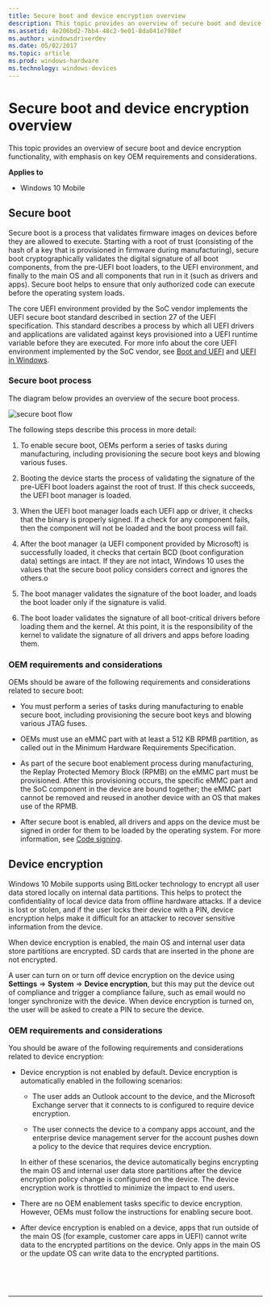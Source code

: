 ```yaml
---
title: Secure boot and device encryption overview
description: This topic provides an overview of secure boot and device encryption functionality, with emphasis on key OEM requirements and considerations.
ms.assetid: 4e206bd2-7bb4-48c2-9e01-8da041e798ef
ms.author: windowsdriverdev
ms.date: 05/02/2017
ms.topic: article
ms.prod: windows-hardware
ms.technology: windows-devices
---
```


# Secure boot and device encryption overview


This topic provides an overview of secure boot and device encryption functionality, with emphasis on key OEM requirements and considerations.

**Applies to**

- Windows 10 Mobile

## Secure boot


Secure boot is a process that validates firmware images on devices before they are allowed to execute. Starting with a root of trust (consisting of the hash of a key that is provisioned in firmware during manufacturing), secure boot cryptographically validates the digital signature of all boot components, from the pre-UEFI boot loaders, to the UEFI environment, and finally to the main OS and all components that run in it (such as drivers and apps). Secure boot helps to ensure that only authorized code can execute before the operating system loads.

The core UEFI environment provided by the SoC vendor implements the UEFI secure boot standard described in section 27 of the UEFI specification. This standard describes a process by which all UEFI drivers and applications are validated against keys provisioned into a UEFI runtime variable before they are executed. For more info about the core UEFI environment implemented by the SoC vendor, see [Boot and UEFI](boot-and-uefi.md) and [UEFI in Windows](uefi-in-windows.md).

### Secure boot process

The diagram below provides an overview of the secure boot process.

![secure boot flow](images/oem-secureboot-flow.png)

The following steps describe this process in more detail:

1.  To enable secure boot, OEMs perform a series of tasks during manufacturing, including provisioning the secure boot keys and blowing various fuses.

2.  Booting the device starts the process of validating the signature of the pre-UEFI boot loaders against the root of trust. If this check succeeds, the UEFI boot manager is loaded.

3.  When the UEFI boot manager loads each UEFI app or driver, it checks that the binary is properly signed. If a check for any component fails, then the component will not be loaded and the boot process will fail.

4.  After the boot manager (a UEFI component provided by Microsoft) is successfully loaded, it checks that certain BCD (boot configuration data) settings are intact. If they are not intact, Windows 10 uses the values that the secure boot policy considers correct and ignores the others.o

5.  The boot manager validates the signature of the boot loader, and loads the boot loader only if the signature is valid.

6.  The boot loader validates the signature of all boot-critical drivers before loading them and the kernel. At this point, it is the responsibility of the kernel to validate the signature of all drivers and apps before loading them.

### OEM requirements and considerations

OEMs should be aware of the following requirements and considerations related to secure boot:

-   You must perform a series of tasks during manufacturing to enable secure boot, including provisioning the secure boot keys and blowing various JTAG fuses.

-   OEMs must use an eMMC part with at least a 512 KB RPMB partition, as called out in the Minimum Hardware Requirements Specification.

-   As part of the secure boot enablement process during manufacturing, the Replay Protected Memory Block (RPMB) on the eMMC part must be provisioned. After this provisioning occurs, the specific eMMC part and the SoC component in the device are bound together; the eMMC part cannot be removed and reused in another device with an OS that makes use of the RPMB.

-   After secure boot is enabled, all drivers and apps on the device must be signed in order for them to be loaded by the operating system. For more information, see [Code signing](https://msdn.microsoft.com/library/windows/hardware/dn756634).

## Device encryption


Windows 10 Mobile supports using BitLocker technology to encrypt all user data stored locally on internal data partitions. This helps to protect the confidentiality of local device data from offline hardware attacks. If a device is lost or stolen, and if the user locks their device with a PIN, device encryption helps make it difficult for an attacker to recover sensitive information from the device.

When device encryption is enabled, the main OS and internal user data store partitions are encrypted. SD cards that are inserted in the phone are not encrypted.

A user can turn on or turn off device encryption on the device using **Settings** =&gt; **System** =&gt; **Device encryption**, but this may put the device out of compliance and trigger a compliance failure, such as email would no longer synchronize with the device. When device encryption is turned on, the user will be asked to create a PIN to secure the device.

### OEM requirements and considerations

You should be aware of the following requirements and considerations related to device encryption:

-   Device encryption is not enabled by default. Device encryption is automatically enabled in the following scenarios:

    -   The user adds an Outlook account to the device, and the Microsoft Exchange server that it connects to is configured to require device encryption.

    -   The user connects the device to a company apps account, and the enterprise device management server for the account pushes down a policy to the device that requires device encryption.

    In either of these scenarios, the device automatically begins encrypting the main OS and internal user data store partitions after the device encryption policy change is configured on the device. The device encryption work is throttled to minimize the impact to end users.

-   There are no OEM enablement tasks specific to device encryption. However, OEMs must follow the instructions for enabling secure boot.

-   After device encryption is enabled on a device, apps that run outside of the main OS (for example, customer care apps in UEFI) cannot write data to the encrypted partitions on the device. Only apps in the main OS or the update OS can write data to the encrypted partitions.

 

 


--------------------


